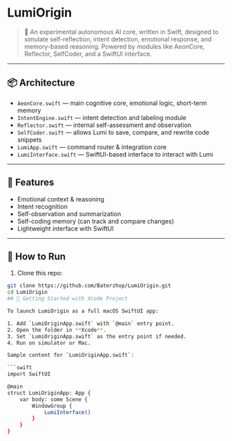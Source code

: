 # LumiOrigin

> 🧠 An experimental autonomous AI core, written in Swift, designed to simulate self-reflection, intent detection, emotional response, and memory-based reasoning. Powered by modules like AeonCore, Reflector, SelfCoder, and a SwiftUI interface.

---

## 📦 Architecture

- `AeonCore.swift` — main cognitive core, emotional logic, short-term memory
- `IntentEngine.swift` — intent detection and labeling module
- `Reflector.swift` — internal self-assessment and observation
- `SelfCoder.swift` — allows Lumi to save, compare, and rewrite code snippets
- `LumiApp.swift` — command router & integration core
- `LumiInterface.swift` — SwiftUI-based interface to interact with Lumi

---

## 🧠 Features

- Emotional context & reasoning
- Intent recognition
- Self-observation and summarization
- Self-coding memory (can track and compare changes)
- Lightweight interface with SwiftUI

---

## 🚀 How to Run

1. Clone this repo:
```bash
git clone https://github.com/Baterzhop/LumiOrigin.git
cd LumiOrigin
## 🧪 Getting Started with Xcode Project

To launch LumiOrigin as a full macOS SwiftUI app:

1. Add `LumiOriginApp.swift` with `@main` entry point.
2. Open the folder in **Xcode**.
3. Set `LumiOriginApp.swift` as the entry point if needed.
4. Run on simulator or Mac.

Sample content for `LumiOriginApp.swift`:

```swift
import SwiftUI

@main
struct LumiOriginApp: App {
    var body: some Scene {
        WindowGroup {
            LumiInterface()
        }
    }
}
